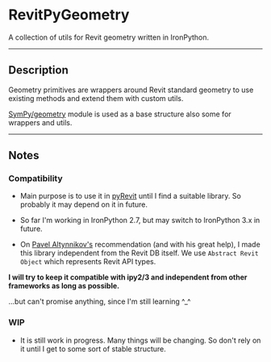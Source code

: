 # RevitPyGeometry
A collection of utils for Revit geometry written in IronPython.
___
## Description

Geometry primitives are wrappers around Revit standard geometry to use existing methods and extend them with custom utils.

[SymPy/geometry](https://docs.sympy.org/latest/modules/geometry/index.html) module is used as a base structure also some for wrappers and utils.
___
## Notes

### Compatibility

- Main purpose is to use it in [pyRevit](https://github.com/eirannejad/pyRevit) until I find a suitable library. So probably it may depend on it in future.

- So far I'm working in IronPython 2.7, but may switch to IronPython 3.x in future.

- On [Pavel Altynnikov's](https://github.com/PavelAltynnikov) recommendation (and with his great help), I made this library independent from the Revit DB itself. We use `Abstract Revit Object` which represents Revit API types.

**I will try to keep it compatible with ipy2/3 and independent from other frameworks as long as possible.**

...but can't promise anything, since I'm still learning ^_^

### WIP

- It is still work in progress. Many things will be changing. So don't rely on it until I get to some sort of stable structure.
